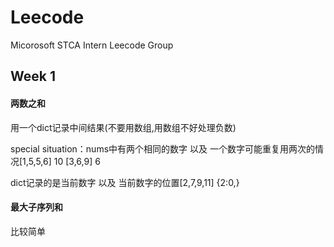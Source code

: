 # Leecode
Micorosoft STCA Intern Leecode Group
## Week 1
#### 两数之和
用一个dict记录中间结果(不要用数组,用数组不好处理负数)

special situation：nums中有两个相同的数字 以及 一个数字可能重复用两次的情况[1,5,5,6] 10 [3,6,9] 6

dict记录的是当前数字 以及 当前数字的位置[2,7,9,11] {2:0,}

#### 最大子序列和
比较简单
